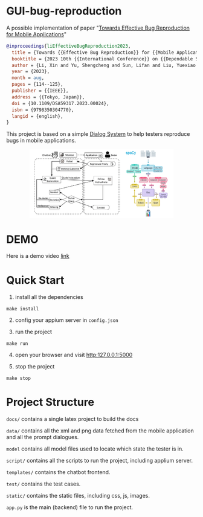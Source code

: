 # GUI-bug-reproduction
A possible implementation of paper "[Towards Effective Bug Reproduction for Mobile Applications](https://ieeexplore.ieee.org/document/10314157)"

```bibtex
@inproceedings{liEffectiveBugReproduction2023,
  title = {Towards {{Effective Bug Reproduction}} for {{Mobile Applications}}},
  booktitle = {2023 10th {{International Conference}} on {{Dependable Systems}} and {{Their Applications}} ({{DSA}})},
  author = {Li, Xin and Yu, Shengcheng and Sun, Lifan and Liu, Yuexiao and Fang, Chunrong},
  year = {2023},
  month = aug,
  pages = {114--125},
  publisher = {{IEEE}},
  address = {{Tokyo, Japan}},
  doi = {10.1109/DSA59317.2023.00024},
  isbn = {9798350304770},
  langid = {english},
}
```

This project is based on a simple [Dialog System](https://en.wikipedia.org/wiki/Dialogue_system) to help testers reproduce bugs in mobile applications.


<div style="display: flex;flex-dirction: row; justify-content: center; zoom: 30%">
<img src="static/img/flowchart.png" style="height: 30%" />
<img src="static/img/spacy.png" style="zoom:50%;" />
</div>



# DEMO

Here is a demo video [link](https://box.nju.edu.cn/f/cc3258c7c5fc4f60866b/)


# Quick Start

1. install all the dependencies

```shell
make install
```
2. config your appium server in `config.json`

3. run the project

```shell
make run
```

4. open your browser and visit <http:127.0.0.1:5000>

5. stop the project

```shell
make stop
```

# Project Structure
`docs/` contains a single latex project to build the docs

`data/` contains all the xml and png data fetched from the mobile application and all the prompt dialogues.

`model` contains all model files used to locate which state the tester is in.

`script/` contains all the scripts to run the project, including applium server.

`templates/` contains the chatbot frontend.

`test/` contains the test cases.

`static/` contains the static files, including css, js, images.

`app.py` is the main (backend) file to run the project.
